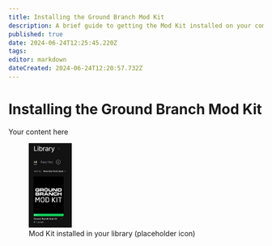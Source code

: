 ```yaml
---
title: Installing the Ground Branch Mod Kit
description: A brief guide to getting the Mod Kit installed on your computer
published: true
date: 2024-06-24T12:25:45.220Z
tags: 
editor: markdown
dateCreated: 2024-06-24T12:20:57.732Z
---
```


# Installing the Ground Branch Mod Kit

Your content here

<figure>
<img src="/images/sdk/modkit_fakelibraryicon.jpg" width="20%" alt="Screenshot"/>
<figcaption>Mod Kit installed in your library (placeholder icon)</figcaption>
</figure>

